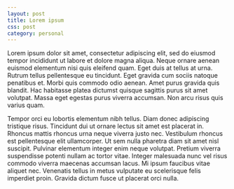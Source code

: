 ```yaml
---
layout: post
title: Lorem ipsum
css: post
category: personal
---
```

Lorem ipsum dolor sit amet, consectetur adipiscing elit, sed do eiusmod tempor incididunt ut labore et dolore magna aliqua. Neque ornare aenean euismod elementum nisi quis eleifend quam. Eget duis at tellus at urna. Rutrum tellus pellentesque eu tincidunt. Eget gravida cum sociis natoque penatibus et. Morbi quis commodo odio aenean. Amet purus gravida quis blandit. Hac habitasse platea dictumst quisque sagittis purus sit amet volutpat. Massa eget egestas purus viverra accumsan. Non arcu risus quis varius quam.

Tempor orci eu lobortis elementum nibh tellus. Diam donec adipiscing tristique risus. Tincidunt dui ut ornare lectus sit amet est placerat in. Rhoncus mattis rhoncus urna neque viverra justo nec. Vestibulum rhoncus est pellentesque elit ullamcorper. Ut sem nulla pharetra diam sit amet nisl suscipit. Pulvinar elementum integer enim neque volutpat. Pretium viverra suspendisse potenti nullam ac tortor vitae. Integer malesuada nunc vel risus commodo viverra maecenas accumsan lacus. Mi ipsum faucibus vitae aliquet nec. Venenatis tellus in metus vulputate eu scelerisque felis imperdiet proin. Gravida dictum fusce ut placerat orci nulla.